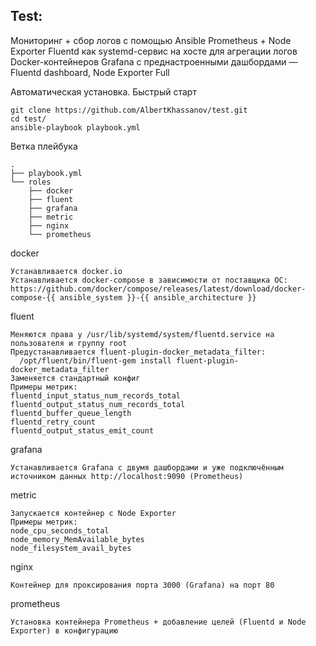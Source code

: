 ## Test:
Мониторинг + сбор логов с помощью Ansible
Prometheus + Node Exporter
Fluentd как systemd-сервис на хосте для агрегации логов Docker-контейнеров
Grafana с преднастроенными дашбордами — Fluentd dashboard, Node Exporter Full

Автоматическая установка.
Быстрый старт
```
git clone https://github.com/AlbertKhassanov/test.git
cd test/
ansible-playbook playbook.yml
```
Ветка плейбука
```
.
├── playbook.yml
└── roles
    ├── docker 
    ├── fluent 
    ├── grafana 
    ├── metric 
    ├── nginx
    └── prometheus 
```
docker
```
Устанавливается docker.io  
Устанавливается docker-compose в зависимости от поставщика ОС:
https://github.com/docker/compose/releases/latest/download/docker-compose-{{ ansible_system }}-{{ ansible_architecture }}

```
fluent
```
Меняются права у /usr/lib/systemd/system/fluentd.service на пользователя и группу root  
Предустанавливается fluent-plugin-docker_metadata_filter:
  /opt/fluent/bin/fluent-gem install fluent-plugin-docker_metadata_filter  
Заменяется стандартный конфиг
Примеры метрик:
fluentd_input_status_num_records_total
fluentd_output_status_num_records_total
fluentd_buffer_queue_length
fluentd_retry_count
fluentd_output_status_emit_count
```
grafana
```
Устанавливается Grafana с двумя дашбордами и уже подключённым источником данных http://localhost:9090 (Prometheus)
```
metric
```
Запускается контейнер с Node Exporter
Примеры метрик:
node_cpu_seconds_total
node_memory_MemAvailable_bytes	
node_filesystem_avail_bytes	
```
nginx
```
Контейнер для проксирования порта 3000 (Grafana) на порт 80
```
prometheus
```
Установка контейнера Prometheus + добавление целей (Fluentd и Node Exporter) в конфигурацию

```
